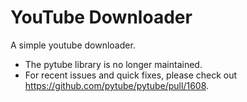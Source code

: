 # YouTube Downloader
A simple youtube downloader. 
* The pytube library is no longer maintained.
* For recent issues and quick fixes, please check out https://github.com/pytube/pytube/pull/1608. 

